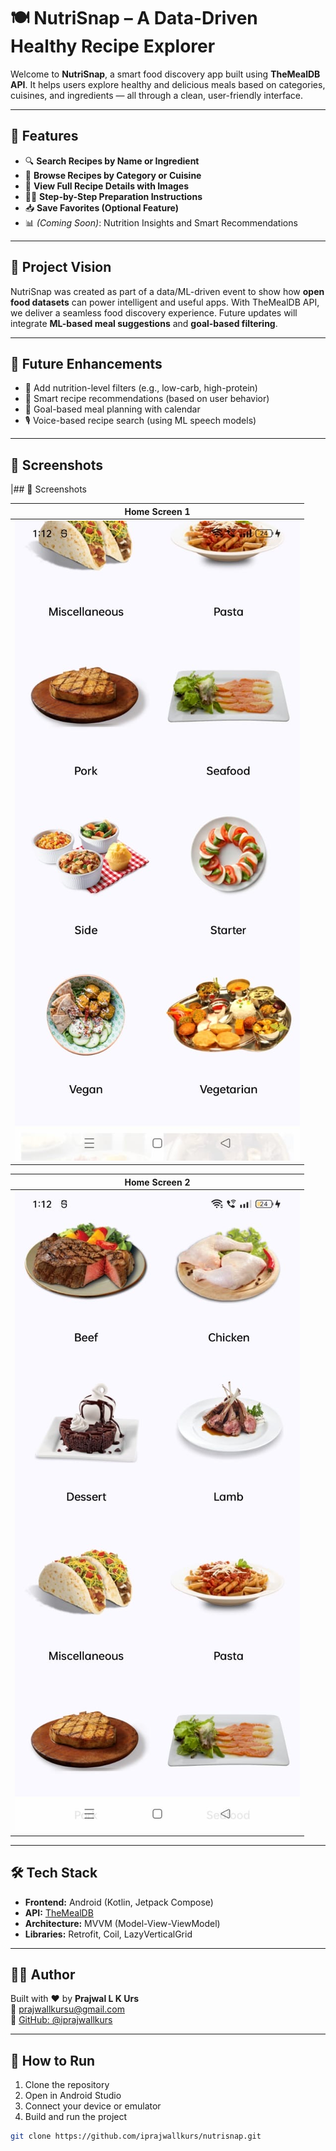 # 🍽️ NutriSnap – A Data-Driven Healthy Recipe Explorer

Welcome to **NutriSnap**, a smart food discovery app built using **TheMealDB API**. It helps users explore healthy and delicious meals based on categories, cuisines, and ingredients — all through a clean, user-friendly interface.

---

## 🌟 Features

- 🔍 **Search Recipes by Name or Ingredient**
- 🥘 **Browse Recipes by Category or Cuisine**
- 📸 **View Full Recipe Details with Images**
- 🧑‍🍳 **Step-by-Step Preparation Instructions**
- 📥 **Save Favorites (Optional Feature)**
- 📊 *(Coming Soon)*: Nutrition Insights and Smart Recommendations

---

## 🎯 Project Vision

NutriSnap was created as part of a data/ML-driven event to show how **open food datasets** can power intelligent and useful apps. With TheMealDB API, we deliver a seamless food discovery experience. Future updates will integrate **ML-based meal suggestions** and **goal-based filtering**.

---

## 🧠 Future Enhancements

- 🍎 Add nutrition-level filters (e.g., low-carb, high-protein)
- 🤖 Smart recipe recommendations (based on user behavior)
- 📅 Goal-based meal planning with calendar
- 🎙️ Voice-based recipe search (using ML speech models)

---

## 📸 Screenshots

|## 📸 Screenshots

| Home Screen 1 | 
|---------------|
| ![Home1](app/Screenshots/Home.JPG) |

| Home Screen 2                   |
|---------------------------------|
| ![Home2](app/Screenshots/Home2.JPG) |
---

## 🛠️ Tech Stack

- **Frontend:** Android (Kotlin, Jetpack Compose)
- **API:** [TheMealDB](https://www.themealdb.com/)
- **Architecture:** MVVM (Model-View-ViewModel)
- **Libraries:** Retrofit, Coil, LazyVerticalGrid

---

## 🧑‍💻 Author

Built with ❤️ by **Prajwal L K Urs**  
📧 prajwallkursu@gmail.com  
🔗 [GitHub: @iprajwallkurs](https://github.com/iprajwallkurs)

---

## 📂 How to Run

1. Clone the repository
2. Open in Android Studio
3. Connect your device or emulator
4. Build and run the project

```bash
git clone https://github.com/iprajwallkurs/nutrisnap.git
